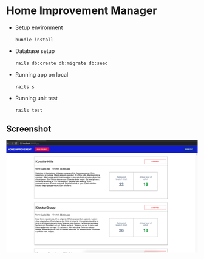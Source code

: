 # Home Improvement Manager

* Setup environment

  `bundle install`

* Database setup

  `rails db:create db:migrate db:seed`

* Running app on local

  `rails s`

* Running unit test

  `rails test`

## Screenshot

<div align="center">
  <img width=680 src ="https://github.com/reactionic127/home-improvement-manager/blob/master/screens/projects.png" />
</div>
